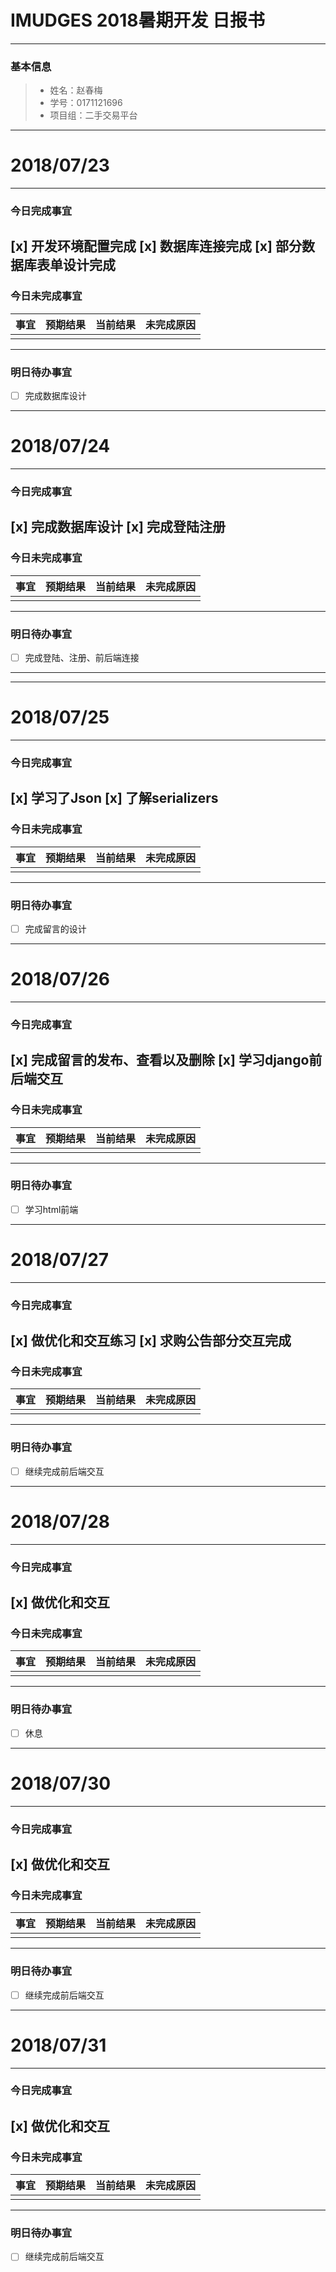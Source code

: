 # IMUDGES 2018暑期开发 日报书
-------
### 基本信息
> * 姓名：赵春梅
> * 学号：0171121696
> * 项目组：二手交易平台
-------

# 2018/07/23

-------
### 今日完成事宜
 [x]  开发环境配置完成
 [x]  数据库连接完成
 [x]  部分数据库表单设计完成
-----
### 今日未完成事宜

| 事宜     |预期结果| 当前结果  | 未完成原因   | 
| --------   | -----:  | -----:  | :----:  |
|    |   |   |   |


------
### 明日待办事宜
- [ ] 完成数据库设计


------
# 2018/07/24

-------
### 今日完成事宜
 [x]  完成数据库设计
 [x]  完成登陆注册
-----
### 今日未完成事宜

| 事宜     |预期结果| 当前结果  | 未完成原因   | 
| --------   | -----:  | -----:  | :----:  |
|    |   |   |   |


------
### 明日待办事宜
- [ ] 完成登陆、注册、前后端连接
-------

------
# 2018/07/25

-------
### 今日完成事宜
 [x]  学习了Json
 [x] 了解serializers
-----
### 今日未完成事宜

| 事宜     |预期结果| 当前结果  | 未完成原因   | 
| --------   | -----:  | -----:  | :----:  |
|    |   |   |   |


------
### 明日待办事宜
- [ ] 完成留言的设计


------
# 2018/07/26

-------
### 今日完成事宜
 [x]  完成留言的发布、查看以及删除
 [x] 学习django前后端交互
-----
### 今日未完成事宜

| 事宜     |预期结果| 当前结果  | 未完成原因   | 
| --------   | -----:  | -----:  | :----:  |
|    |   |   |   |


------
### 明日待办事宜
- [ ] 学习html前端

------
# 2018/07/27

-------
### 今日完成事宜
 [x] 做优化和交互练习
 [x] 求购公告部分交互完成
-----
### 今日未完成事宜

| 事宜     |预期结果| 当前结果  | 未完成原因   | 
| --------   | -----:  | -----:  | :----:  |
|    |   |   |   |


------
### 明日待办事宜
- [ ] 继续完成前后端交互

------
# 2018/07/28

-------
### 今日完成事宜
 [x] 做优化和交互
-----
### 今日未完成事宜

| 事宜     |预期结果| 当前结果  | 未完成原因   | 
| --------   | -----:  | -----:  | :----:  |
|    |   |   |   |


------
### 明日待办事宜
- [ ] 休息

------
# 2018/07/30

-------
### 今日完成事宜
 [x] 做优化和交互
-----
### 今日未完成事宜

| 事宜     |预期结果| 当前结果  | 未完成原因   | 
| --------   | -----:  | -----:  | :----:  |
|    |   |   |   |


------
### 明日待办事宜
- [ ] 继续完成前后端交互

------
# 2018/07/31

-------
### 今日完成事宜
 [x] 做优化和交互
-----
### 今日未完成事宜

| 事宜     |预期结果| 当前结果  | 未完成原因   | 
| --------   | -----:  | -----:  | :----:  |
|    |   |   |   |


------
### 明日待办事宜
- [ ] 继续完成前后端交互
